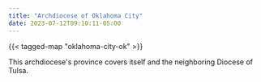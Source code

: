 ```yaml
---
title: "Archdiocese of Oklahoma City"
date: 2023-07-12T09:10:11-05:00
---
```


{{< tagged-map "oklahoma-city-ok" >}}

This archdiocese's province covers itself and the neighboring Diocese of Tulsa.